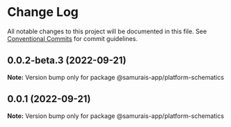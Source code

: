 # Change Log

All notable changes to this project will be documented in this file.
See [Conventional Commits](https://conventionalcommits.org) for commit guidelines.

## 0.0.2-beta.3 (2022-09-21)

**Note:** Version bump only for package @samurais-app/platform-schematics





## 0.0.1 (2022-09-21)

**Note:** Version bump only for package @samurais-app/platform-schematics
